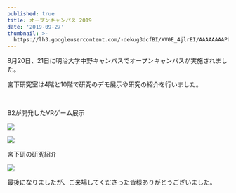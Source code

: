 ```yaml
---
published: true
title: オープンキャンパス 2019
date: '2019-09-27'
thumbnail: >-
  https://lh3.googleusercontent.com/-dekug3dcfBI/XV0E_4jlrEI/AAAAAAAAPb8/4RNP_60AfaQGV63EPNbZKMUgKOeBLcr5wCE0YBhgL/P1025887.JPG
---
```

8月20日、21日に明治大学中野キャンパスでオープンキャンパスが実施されました。

宮下研究室は4階と10階で研究のデモ展示や研究の紹介を行いました。



<br>

B2が開発したVRゲーム展示

![](https://lh3.googleusercontent.com/-E0iIvaF6qjA/XV0C_3sW-4I/AAAAAAAAPb8/I9c-ueZ9_eEjQYSPq3x78uGqegrhvMygACE0YBhgL/_DSC1047.JPG)

![](https://lh3.googleusercontent.com/-MRT2FyeP-JA/XV0Ev05-gcI/AAAAAAAAPb8/uVdMfaW-KnwGVRTnvSUpWTyQB1L2ldd9wCE0YBhgL/P1025812.JPG)

宮下研の研究紹介

![](https://lh3.googleusercontent.com/-Z28HxAiNEnk/XV0C_0DM2XI/AAAAAAAAPb8/hD2rUnIcV_I170pN0eylWlY5FdZi81BwQCE0YBhgL/_DSC1039.JPG)



最後になりましたが、ご来場してくださった皆様ありがとうございました。
